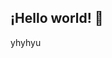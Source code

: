 <!-- in your header -->
<link rel="stylesheet" href="https://cdn.jsdelivr.net/gh/devicons/devicon@latest/devicon.min.css">

<!-- in your body -->
## ¡Hello world! :wave:
yhyhyu




